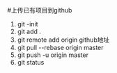 #上传已有项目到github
1. git -init
2. git add .
3. git remote add origin github地址
4.  git pull --rebase origin master
5. git push -u origin master
6. git status
